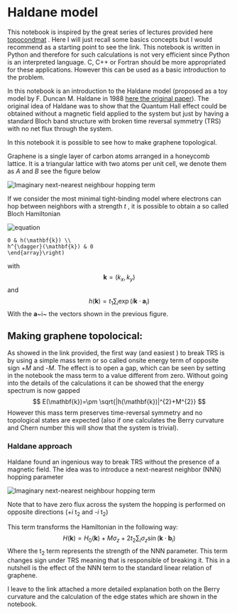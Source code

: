 # Haldane model

This notebook is inspired by the great series of lectures provided here [topocondmat](https://topocondmat.org/w4_haldane/haldane_model.html) . Here I will just recall some basics concepts but I would recommend as a starting point to see the link. This notebook is written in Python and therefore for such calculations is not very efficient since Python is an interpreted language. C, C++ or Fortran should be more appropriated for these applications. However this can be used as a basic introduction to the problem. 

In this notebook is an introduction to the Haldane model (proposed as a toy model by F. Duncan M. Haldane in 1988 [here the original paper](https://journals.aps.org/prl/abstract/10.1103/PhysRevLett.61.2015)).
The original idea of Haldane was to show that the Quantum Hall effect could be obtained without a magnetic field applied to the system but just by having a standard Bloch band structure with broken time reversal symmetry (TRS) with no net flux through the system.

In this notebook it is possible to see how to make graphene topological. 

Graphene is a single layer of carbon atoms arranged in a honeycomb lattice. It is a triangular lattice with two atoms per unit cell, we denote them as *A* and *B* see the figure below

![Imaginary next-nearest neighbour hopping term](https://topocondmat.org/_images/graphene.svg)

If we consider the most minimal tight-binding model where electrons can hop between neighbors with a strength *t* , it is possible to obtain a so called Bloch Hamiltonian 

![equation](https://latex.codecogs.com/svg.latex?H_{0}(\mathbf{k})=\left(\begin{array}{cc}&space;0&space;&&space;h(\mathbf{k})&space;\\&space;h^{\dagger}(\mathbf{k})&space;&&space;0&space;\end{array}\right))


```H_{0}(\mathbf{k})=\left(\begin{array}{cc}
0 & h(\mathbf{k}) \\
h^{\dagger}(\mathbf{k}) & 0
\end{array}\right) 
```

with $$
\mathbf{k}=\left(k_{x}, k_{y}\right)
$$ and 
$$
h(\mathbf{k})=t_{1} \sum_{i} \exp \left(i \mathbf{k} \cdot \mathbf{a}_{i}\right)
$$
With the **a**~i~ the vectors shown in the previous figure.

## Making graphene topolocical:

As showed in the link provided, the first way (and easiest ) to break TRS is by using a simple mass term or so called onsite energy term of opposite sign +*M* and -*M*. The effect is to open a gap, which can be seen by setting in the notebook the mass term to a value different from zero. Without going into the details of the calculations it can be showed that the energy spectrum is now gapped 
$$
E(\mathbf{k})=\pm \sqrt{|h(\mathbf{k})|^{2}+M^{2}}
$$
However this mass term preserves time-reversal symmetry and no topological states are expected (also if one calculates the Berry curvature and Chern number this will show that the system is trivial).



### Haldane approach

Haldane found an ingenious way to break TRS without the presence of a magnetic field. The idea was to introduce a next-nearest neighbor (NNN) hopping parameter 

![Imaginary next-nearest neighbour hopping term](https://topocondmat.org/_images/haldane_hoppings.svg)

Note that to have zero flux across the system the hopping is performed on opposite directions (+*i* t<sub>2</sub> and -*i* t<sub>2</sub>)

This term transforms the Hamiltonian in the following way:
$$
H(\mathbf{k})=H_{0}(\mathbf{k})+M \sigma_{z}+2 t_{2} \sum_{i} \sigma_{z} \sin \left(\mathbf{k} \cdot \mathbf{b}_{i}\right)
$$
Where the  t<sub>2</sub> term represents the strength of the NNN parameter. This term changes sign under TRS meaning that is responsible of breaking it.  This in a nutshell is the effect of the NNN term to the standard linear relation of graphene.

I leave to the link attached a more detailed explanation both on the Berry curvature and the calculation of the edge states which are shown in the notebook. 


